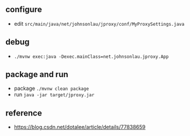 ## configure
* edit `src/main/java/net/johnsonlau/jproxy/conf/MyProxySettings.java`

## debug
* `./mvnw exec:java -Dexec.mainClass=net.johnsonlau.jproxy.App`

## package and run
* package `./mvnw clean package`
* run `java -jar target/jproxy.jar`

## reference
* https://blog.csdn.net/dotalee/article/details/77838659